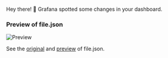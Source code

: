 Hey there! 🎉
Grafana spotted some changes in your dashboard.


### Preview of file.json
![Preview](https://cdn2.thecatapi.com/images/99c.jpg)



See the [original](http://grafana/d/uid) and [preview](http://grafana/admin/preview) of file.json.






